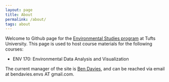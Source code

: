```yaml
---
layout: page
title: About
permalink: /about/
tags: about
---
```

Welcome to Github page for the [Environmental Studies program](https://as.tufts.edu/environmentalstudies/) at Tufts University. This page is used to host course materials for the following courses:

- ENV 170: Environmental Data Analysis and Visualization

The current manager of the site is [Ben Davies](https://b-davies.github.io), and can be reached via email at bendavies.envs AT gmail.com.




